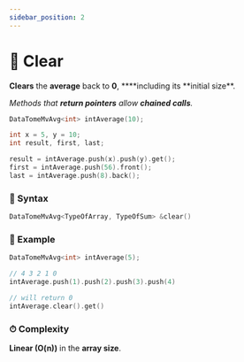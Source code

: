 ```yaml
---
sidebar_position: 2
---
```


# 🧹 Clear

**Clears** the **average** back to **0**, \***\*including its **initial size\*\*.

_Methods that **return pointers** allow **chained calls**._

```cpp
DataTomeMvAvg<int> intAverage(10);

int x = 5, y = 10;
int result, first, last;

result = intAverage.push(x).push(y).get();
first = intAverage.push(56).front();
last = intAverage.push(8).back();
```

### 📝 Syntax

```cpp
DataTomeMvAvg<TypeOfArray, TypeOfSum> &clear()
```

### 🔮 Example

```cpp
DataTomeMvAvg<int> intAverage(5);

// 4 3 2 1 0
intAverage.push(1).push(2).push(3).push(4)

// will return 0
intAverage.clear().get()
```

### ⏱ Complexity

**Linear (O(n))** in the **array size**.
